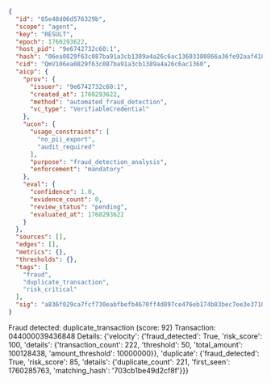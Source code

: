 ```json
{
  "id": "85e48d06d576329b",
  "scope": "agent",
  "key": "RESULT",
  "epoch": 1760293622,
  "host_pid": "9e6742732c60:1",
  "hash": "06ea0829f63c087ba91a3cb1389a4a26c6ac13603380866a36fe92aaf418d054",
  "cid": "QmV106ea0829f63c087ba91a3cb1389a4a26c6ac1360",
  "aicp": {
    "prov": {
      "issuer": "9e6742732c60:1",
      "created_at": 1760293622,
      "method": "automated_fraud_detection",
      "vc_type": "VerifiableCredential"
    },
    "ucon": {
      "usage_constraints": [
        "no_pii_export",
        "audit_required"
      ],
      "purpose": "fraud_detection_analysis",
      "enforcement": "mandatory"
    },
    "eval": {
      "confidence": 1.0,
      "evidence_count": 0,
      "review_status": "pending",
      "evaluated_at": 1760293622
    }
  },
  "sources": [],
  "edges": [],
  "metrics": {},
  "thresholds": {},
  "tags": [
    "fraud",
    "duplicate_transaction",
    "risk_critical"
  ],
  "sig": "a836f029ca7fcf730eabfbefb4670ff4d897ce476eb174b83bec7ee3e3710d1a"
}
```

Fraud detected: duplicate_transaction (score: 92)
Transaction: 044000039436848
Details: {'velocity': {'fraud_detected': True, 'risk_score': 100, 'details': {'transaction_count': 222, 'threshold': 50, 'total_amount': 100128438, 'amount_threshold': 10000000}}, 'duplicate': {'fraud_detected': True, 'risk_score': 85, 'details': {'duplicate_count': 221, 'first_seen': 1760285763, 'matching_hash': '703cb1be49d2cf8f'}}}
